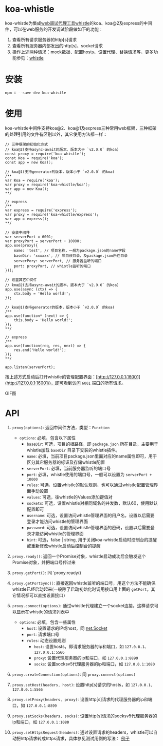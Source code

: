 # koa-whistle

koa-whistle为集成[web调试代理工具whistle](https://github.com/avwo/whistle)的koa、koa@2及express的中间件，可以在web服务的开发调试阶段做如下的功能：

1. 查看所有请求服务器的http[s]请求
2. 查看所有服务器内部发出的http[s]、socket请求
3. 操作上述两种请求：mock数据、配置hosts、设置代理、替换请求等，更多功能参见：[whistle](https://github.com/avwo/whistle)


# 安装

	npm i --save-dev koa-whistle

# 使用

koa-whistle中间件支持koa@2、koa@1及express三种常用web框架，三种框架的处理引用的文件有区别以外，其它使用方法都一样：

	// 三种框架的初始化方式
	// koa@2(支持async-await的版本，版本大于 `v2.0.0` 的koa)
	const proxy = require('koa-whistle');
	const Koa = require('koa');
	const app = new Koa();

	// koa@1(支持generator的版本，版本小于 `v2.0.0` 的koa)
	/**
	var Koa = require('koa');
	var proxy = require('koa-whistle/koa');
	var app = new Koa();
	**/
	
	// express
	/**
	var express = require('express');
	var proxy = require('koa-whistle/express');
	var app = express();
	**/

	// 安装中间件
	var serverPort = 6001;
	var proxyPort = serverPort + 10000;
	app.use(proxy({
		name: 'test', // 项目名称，一般为package.json的name字段
		baseDir: 'xxxxxx', // 项目根目录，及package.json所在目录
		serverPory: serverPort, // 服务器监听的端口
		port: proxyPort, // whistle监听的端口
	}));

	// 设置其它中间件
	// koa@2(支持async-await的版本，版本大于 `v2.0.0` 的koa)
	app.use(async (ctx) => {
		ctx.body = 'Hello world!';
	});

	// koa@1(支持generator的版本，版本小于 `v2.0.0` 的koa)
	/**
	app.use(function* (next) => {
		this.body = 'Hello world!';
	});
	**/
	
	// express
	/**
	app.use(function(req, res, next) => {
		res.end('Hello world!');
	});
	**/

	app.listen(serverPort);


按上述方式启动后打开whistle的管理配置界面：[http://127.0.0.1:16001](http://127.0.0.1:16001/)，即可看到访问 `6001` 端口的所有请求。

GIF图

# API

1. `proxy(options)`: 返回中间件方法，类型：`Function` 
	- `options`: 必填，包含以下属性
		- `baseDir`: 可选，项目的根路径，即 `package.json` 所在目录，主要用于whistle加载 `baseDir` 目录下安装的whistle插件。
		- `name`: 必填，当前项目package.json里面对应的name属性即可，用于区分其它服务器的标识及存储whistle配置
		- `serverPort`: 必填，当前服务器监听的端口号
		- `port`: 必填，whistle使用的端口号，一般可以设置为 `serverPort + 10000`
		- `rules`: 可选，设置whistle的默认规则，也可以通过whistle配置管理界面手动设置
		- `values`: 可选，往whistle的Values添加键值对
		- `sockets`: 可选，设置whistle对相同域名的并发数，默认60，使用默认配置即可
		- `username`: 可选，设置访问whistle管理界面的用户名，设置以后需要登录才能访问whistle的管理界面
		- `password`: 可选，设置访问whistle管理界面的密码，设置以后需要登录才能访问whistle的管理界面
		- `hint`: 可选，false | string, 用于关闭koa-whistle启动时控制台的提醒或重新修改whistle启动后控制台的提醒
		 
2. `proxy.ready()`: 返回一个Promise对象，whistle启动成功后会触发这个Promise对象，并把端口号传过来
3. `proxy.getPort()`: 同 `proxy.ready()
4. `proxy.getPortSync()`: 直接返回whistle监听的端口号，用这个方法不能确保whistle已经启动起来(一般除了启动初始化时调用接口用上面的 `getPort`，其它情况都可以直接设置接口)
5. `proxy.connect(options)`: 通过whistle代理建立一个socket连接，这样请求可以显示在whistle的请求列表中
	- `options`: 必填，包含一些属性
		- `host`: 设置请求的IP或host，同 [net.Socket](https://nodejs.org/dist/latest-v6.x/docs/api/net.html#net_socket_connect_options_connectlistener)
		- `port`: 请求端口号 
		- `rules`:  动态设置规则
			- `host`: 设置hosts，即请求服务器的ip和端口，如 `127.0.0.1`、`127.0.0.1:5566`
			- `proxy`: 设置代理服务器的ip和端口，如 `127.0.0.1:8899`
			- `socks`: 设置socksv5代理服务器的ip和端口，如 `127.0.0.1:1080`

5. `proxy.createConnection(options)`: 同 `proxy.connect(options)`
6. `proxy.setHost(headers, host)`:  设置http[s]请求的hosts，如 `127.0.0.1`、`127.0.0.1:5566`
7. `proxy.setProxy(headers, proxy)`: 设置http[s]请求的代理服务器的ip和端口，如 `127.0.0.1:8899`
8. `proxy.setSocks(headers, socks)`: 设置http[s]请求的socksv5代理服务器的ip和端口，如 `127.0.0.1:1080`
9. `proxy.setHttpsRequest(headers)`: 通过设置请求的headers，whistle可以自动把http请求转成https请求，具体参见测试用例的写法： [例子]()


